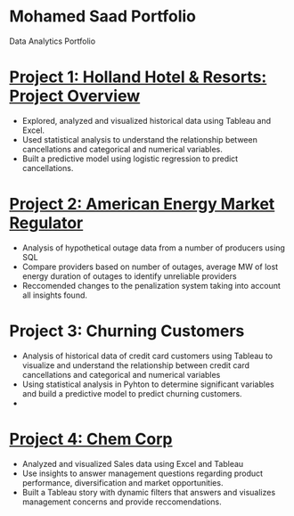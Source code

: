 # Mohamed Saad Portfolio
Data Analytics Portfolio

# [Project 1: Holland Hotel & Resorts: Project Overview](https://github.com/msaad00/Project-1-files.git)
* Explored, analyzed and visualized historical data using Tableau and Excel.
* Used statistical analysis to understand the relationship between cancellations and categorical and numerical variables.
* Built a predictive model using logistic regression to predict cancellations.

# [Project 2: American Energy Market Regulator](https://github.com/msaad00/Project-2-files.git)
* Analysis of hypothetical outage data from a number of producers using SQL
* Compare providers based on number of outages, average MW of lost energy duration of outages to identify unreliable providers
* Reccomended changes to the penalization system taking into account all insights found.

# Project 3: Churning Customers
* Analysis of historical data of credit card customers using Tableau to visualize and understand the relationship between credit card cancellations and categorical and numerical variables
* Using statistical analysis in Pyhton to determine significant variables and build a predictive model to predict churning customers.
* 
# [Project 4: Chem Corp](https://github.com/msaad00/Project-4-files.git)
* Analyzed and visualized Sales data using Excel and Tableau 
* Use insights to answer management questions regarding product performance, diversification and market opportunities. 
* Built a Tableau story with dynamic filters that answers and visualizes management concerns and provide reccomendations.

